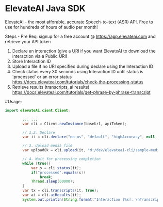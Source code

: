 # ElevateAI Java SDK

ElevateAI - the most afforable, accurate Speech-to-text (ASR) API. Free to use for hundreds of hours of audio per month!

Steps  - Pre Req: signup for a free account @ https://app.elevateai.com and retrieve your API token
1. Declare an interaction (give a URI if you want ElevateAI to download the interaction via a Public URI)
2. Store Interaction ID
3. Upload a file if no URI specified during declare using the Interaction ID
4. Check status every 30 seconds using Interaction ID until status is 'processed' or an error status https://docs.elevateai.com/tutorials/check-the-processing-status
5. Retrieve results (transcripts, ai results) https://docs.elevateai.com/tutorials/get-phrase-by-phrase-transcript

#Usage:

```java
import elevateAi.cient.Client;

        ... ... 
        var cli = Client.newInstance(baseUrl, apiToken);

        // 1,2. Declare
        var it = cli.declare("en-us", "default", "highAccuracy", null, null, false);

        // 3. Upload media file
        var uploadOk = cli.upload(it, "d:/dev/elevateai-cli/sample-media/media.wav");

        // 4. Wait for processing completion
        while (true){
            var s = cli.status(it);
            if("processed".equals(s))
                break;
            Thread.sleep(60000);
        }
        var tx = cli.transcripts(it, true);
        var ai = cli.aiResults(it);
        System.out.println(String.format("Interaction [%s]: \nTranscripts: %s, \nAiResults: %s", it, tx, ai));

```
